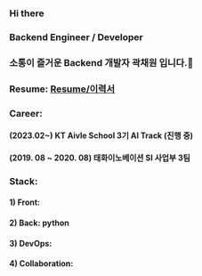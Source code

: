 ### Hi there 

### Backend Engineer / Developer
### 소통이 즐거운 Backend 개발자 곽채원 입니다.👋
### Resume: [Resume/이력서](https://little-bit-cf9.notion.site/56b5bbf4385a4872b54700763239187a)

### Career: 
#### (2023.02~) KT Aivle School 3기 AI Track (진행 중)
#### (2019. 08 ~ 2020. 08) 태화이노베이션 SI 사업부 3팀

### Stack:
#### 1) Front:
#### 2) Back: python
#### 3) DevOps:
#### 4) Collaboration: 


<!--
**kwakchaewon/kwakchaewon** is a ✨ _special_ ✨ repository because its `README.md` (this file) appears on your GitHub profile.

Here are some ideas to get you started:

- 🔭 I’m currently working on ...
- 🌱 I’m currently learning ...
- 👯 I’m looking to collaborate on ...
- 🤔 I’m looking for help with ...
- 💬 Ask me about ...
- 📫 How to reach me: ...
- 😄 Pronouns: ...
- ⚡ Fun fact: ...
-->
